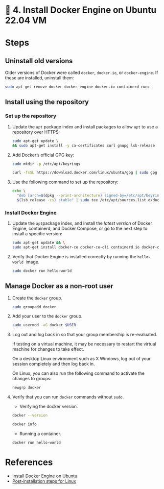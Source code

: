 # :book: 4. Install Docker Engine on Ubuntu 22.04 VM

# Steps

## ****Uninstall old versions****

Older versions of Docker were called `docker`, `docker.io`, or `docker-engine`. If these are installed, uninstall them:

```bash
sudo apt-get remove docker docker-engine docker.io containerd runc
```

## ****Install using the repository****

### ****Set up the repository****

1. Update the `apt` package index and install packages to allow `apt` to use a repository over HTTPS:

    ```bash
    sudo apt-get update \
    && sudo apt-get install -y ca-certificates curl gnupg lsb-release
    ```

2. Add Docker’s official GPG key:

    ```bash
    sudo mkdir -p /etc/apt/keyrings

    curl -fsSL https://download.docker.com/linux/ubuntu/gpg | sudo gpg --dearmor -o /etc/apt/keyrings/docker.gpg
    ```

3. Use the following command to set up the repository:

    ```bash
    echo \
      "deb [arch=$(dpkg --print-architecture) signed-by=/etc/apt/keyrings/docker.gpg] https://download.docker.com/linux/ubuntu \
      $(lsb_release -cs) stable" | sudo tee /etc/apt/sources.list.d/docker.list > /dev/null
    ```

### ****Install Docker Engine****

1. Update the `apt`package index, and install the *latest version* of Docker Engine, containerd, and Docker Compose, or go to the next step to install a specific version:

    ```bash
    sudo apt-get update && \
    sudo apt-get install docker-ce docker-ce-cli containerd.io docker-compose-plugin
    ```

2. Verify that Docker Engine is installed correctly by running the `hello-world`
 image.

    ```bash
    sudo docker run hello-world
    ```

## ****Manage Docker as a non-root user****

1. Create the `docker` group.

    ```bash
    sudo groupadd docker
    ```

2. Add your user to the `docker` group.

    ```bash
    sudo usermod -aG docker $USER
    ```

3. Log out and log back in so that your group membership is re-evaluated.

    If testing on a virtual machine, it may be necessary to restart the virtual machine for changes to take effect.

    On a desktop Linux environment such as X Windows, log out of your session completely and then log back in.

    On Linux, you can also run the following command to activate the changes to groups:

    ```bash
    newgrp docker
    ```

4. Verify that you can run `docker` commands without `sudo`.

    - Verifying the docker version.

    ```bash
    docker --version

    docker info
    ```

    - Running a container.

    ```bash
    docker run hello-world
    ```


# References

- [Install Docker Engine on Ubuntu](http://docs.docker.com/engine/install/ubuntu/)
- [Post-installation steps for Linux](https://docs.docker.com/engine/install/linux-postinstall/)
